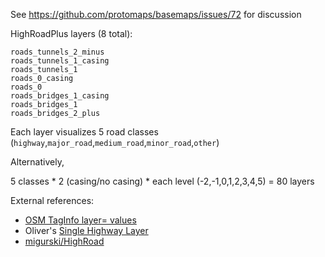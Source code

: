 See https://github.com/protomaps/basemaps/issues/72 for discussion

HighRoadPlus layers (8 total):

```
roads_tunnels_2_minus
roads_tunnels_1_casing
roads_tunnels_1
roads_0_casing
roads_0
roads_bridges_1_casing
roads_bridges_1
roads_bridges_2_plus
```

Each layer visualizes 5 road classes (`highway`,`major_road`,`medium_road`,`minor_road`,`other`)

Alternatively,

5 classes * 2 (casing/no casing) * each level (-2,-1,0,1,2,3,4,5) = 80 layers

External references:

* [OSM TagInfo layer= values](https://taginfo.openstreetmap.org/keys/layer#values)
* Oliver's [Single Highway Layer](https://github.com/wipfli/single-highway-layer)
* [migurski/HighRoad](https://github.com/migurski/HighRoad)
